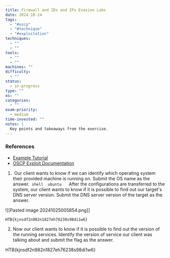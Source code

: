 ```yaml
---
title: Firewall and IDs and IPs Evasion Labs
date: 2024-10-24
tags:
  - "#oscp"
  - "#technique"
  - "#exploitation"
techniques:
  - ""
  - ""
tools:
  - ""
  - ""
machines: ""
difficulty:
  - ""
status:
  - in-progress
type: ""
os: ""
categories:
  - ""
exam-priority:
  - medium
time-invested: ""
notes: |
  Key points and takeaways from the exercise.
---
```


### References
- [Example Tutorial](https://example.com/tutorial)
- [OSCP Exploit Documentation](https://documentation.oscp.org/exploitations)
1.  Our client wants to know if we can identify which operating system their provided machine is running on. Submit the OS name as the answer.
	 ```shell
		 ubuntu
		```
 
 After the configurations are transferred to the system, our client wants to know if it is possible to find out our target's DNS server version. Submit the DNS server version of the target as the answer.

![[Pasted image 20241025005854.png]]

```shell
HTB{kjnsdf2n982n1827eh76238s98di1w6}

```


2. Now our client wants to know if it is possible to find out the version of the running services. Identify the version of service our client was talking about and submit the flag as the answer.

HTB{kjnsdf2n982n1827eh76238s98di1w6}
